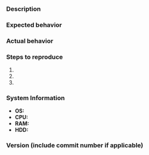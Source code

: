 ### Description
<!-- Describe how this bug happened, and general information about it. Note that we only speak Arabic and English, so if you're on any other language than we know, then translate. -->
<!-- Note that you need to be as more descriptive as you can so we can understand this bug. -->


### Expected behavior
<!-- How do you expect KS to behave on the suspected component. -->


### Actual behavior
<!-- What did the suspected component do instead? -->


### Steps to reproduce
<!-- Provide clear step-by-step instructions on how do you reporduce this bug. -->
1. 
1. 
1. 

### System Information
<!-- This is here in case it's a hardware probing problem, but the probing should work normally. -->
<!-- Attach the kernel debug file with the excerpt of debug generated from Inxi.NET if applicable. -->
- **OS:** 
- **CPU:** 
- **RAM:** 
- **HDD:** 

### Version (include commit number if applicable)
<!-- This should be in this format: <Version> (<Commit>) (<Branch>). Commit number and branch required for development builds. -->
